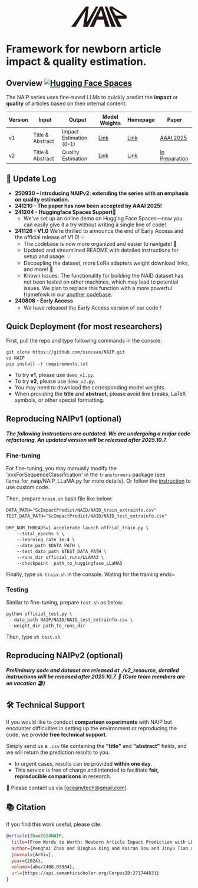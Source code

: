 

<p align="center">
  <img src="/img/naip_hr.png" alt="NAIP Framework Overview" width="30%">
</p>

# Framework for newborn article impact & quality estimation.

## Overview [![Hugging Face Spaces](https://img.shields.io/badge/%20Try%20Free%20Demo-orange?logo=huggingface)](https://huggingface.co/spaces/ssocean/Newborn_Article_Impact_Predict)


The NAIP series uses fine-tuned LLMs to quickly predict the **impact** or **quality** of articles based on their internal content. 



| Version | Input              | Output                  | Model Weights                                                                 | Homepage                                                                 | Paper                                         |
|---------|--------------------|-------------------------|-------------------------------------------------------------------------------|--------------------------------------------------------------------------|-----------------------------------------------|
| v1      | Title & Abstract   | Impact Estimation (0–1) | [Link](https://huggingface.co/ssocean/NAIPv1)                                 | [Link](https://sway.cloud.microsoft/KOH09sPR21Ubojbc)                    | [AAAI 2025](https://ojs.aaai.org/index.php/AAAI/article/view/32106/34261) |
| v2      | Title & Abstract   | Quality Estimation      | [Link](https://huggingface.co/ssocean/NAIPv2)                                 | [Link](https://sway.cloud.microsoft/Pr42npP80MfPhvj8)                    | [In Preparation](#)                           |

[//]: # (This repository contains the official implementation for the paper [**"From Words to Worth: Newborn Article Impact Prediction with LLM"**]&#40;https://sway.cloud.microsoft/KOH09sPR21Ubojbc&#41;. The tool is designed to PEFT the LLMs for the prediction of the future impact.)



## 🚀 **Update Log**
- **250930 – Introducing NAIPv2: extending the series with an emphasis on quality estimation.**
- **241210 - The paper has now been accepted by AAAI 2025!**
- **241204 - Huggingface Spaces Support🥰** 
  - We've set up an online demo on Hugging Face Spaces—now you can easily give it a try without writing a single line of code!
- **241126 - V1.0**  We’re thrilled to announce the end of Early Access and the official release of V1.0! ✨
  - The codebase is now more organized and easier to navigate! 🧹  
  - Updated and streamlined README with detailed instructions for setup and usage. 💡
  - Decoupling the dataset, more LoRa adapters weight download links, and more! 🔄  
  - Known Issues: The functionality for building the NAID dataset has not been tested on other machines, which may lead to potential issues. We plan to replace this function with a more powerful framefowk in our [another codebase](https://github.com/ssocean/PyBiblion).
- **240808 - Eerly Access**   
  - We have released the Early Access version of our code！


## Quick Deployment (for most researchers)
First, pull the repo and type following commands in the console:
```
git clone https://github.com/ssocean/NAIP.git
cd NAIP
pip install -r requirements.txt
```
- To try **v1**, please use `demo_v1.py`.  
- To try **v2**, please use `demo_v2.py`.  
- You may need to download the corresponding model weights.  
- When providing the **title** and **abstract**, please avoid line breaks, LaTeX symbols, or other special formatting.  

## Reproducing NAIPv1 (optional) 
##### The following instructions are outdated. We are undergoing a major code refactoring. An updated version will be released after 2025.10.7.
### Fine-tuning
For fine-tuning, you may manually modify the 'xxxForSequenceClassification' in the `transformers` package (see llama_for_naip/NAIP_LLaMA.py for more details). Or follow the [instruction](https://huggingface.co/docs/transformers/v4.27.1/en/custom_models#using-a-model-with-custom-code) to use custom code.

Then, prepare `train.sh` bash file like below:
```
DATA_PATH="ScImpactPredict/NAID/NAID_train_extrainfo.csv"
TEST_DATA_PATH="ScImpactPredict/NAID/NAID_test_extrainfo.csv"

OMP_NUM_THREADS=1 accelerate launch offcial_train.py \
    --total_epochs 5 \
    --learning_rate 1e-4 \
    --data_path $DATA_PATH \
    --test_data_path $TEST_DATA_PATH \
    --runs_dir official_runs/LLAMA3 \
    --checkpoint  path_to_huggingface_LLaMA3
```
Finally, type `sh train.sh` in the console. Wating for the training ends~

### Testing
Similar to fine-tuning, prepare `test.sh` as below:
```
python official_test.py \
 --data_path NAIP/NAID/NAID_test_extrainfo.csv \
 --weight_dir path_to_runs_dir
```
Then, type `sh test.sh`.


## Reproducing NAIPv2 (optional)
##### Preliminary code and dataset are released at ./v2_resource, detailed instructions will be released after 2025.10.7. 🚀 (Core team members are on vacation 🏖️)


## 🛠️ Technical Support
If you would like to conduct **comparison experiments** with NAIP but encounter difficulties in setting up the environment or reproducing the code, we provide **free technical support**.

Simply send us a `.csv` file containing the **"title"** and **"abstract"** fields, and we will return the prediction results to you.  
- In urgent cases, results can be provided **within one day**.  
- This service is free of charge and intended to facilitate **fair, reproducible comparisons** in research.  

📩 Please contact us via [oceanytech@gmail.com].


## 📚 Citation
If you find this work useful, please cite:

```bibtex
@article{Zhao2024NAIP,
  title={From Words to Worth: Newborn Article Impact Prediction with LLM},
  author={Penghai Zhao and Qinghua Xing and Kairan Dou and Jinyu Tian and Ying Tai and Jian Yang and Ming-Ming Cheng and Xiang Li},
  journal={ArXiv},
  year={2024},
  volume={abs/2408.03934},
  url={https://api.semanticscholar.org/CorpusID:271744831}
}
```



[//]: # ()
[//]: # (## Model Weights)

[//]: # ()
[//]: # (We also offer the weights of other models for download.)

[//]: # ()
[//]: # (| LLMs    | Size | MAE   | NDCG  | Mem    | Download Link                                                                                  |)

[//]: # (| ------- | ---- | ----- | ----- | ------ | ---------------------------------------------------------------------------------------------- |)

[//]: # (| Phi-3   | 3.8B | 0.226 | 0.742 | 6.2GB  | [Download]&#40;https://drive.google.com/file/d/1OtZx8L6nyvLav4KYacvfGdG40pCPhn9a/view?usp=sharing&#41; |)

[//]: # (| Falcon  | 7B   | 0.231 | 0.740 | 8.9GB  | [Download]&#40;https://drive.google.com/file/d/18JGDvHLXDpsQyawIEVvJ_08HhBs-boMt/view?usp=sharing&#41; |)

[//]: # (| Qwen-2  | 7B   | 0.223 | 0.774 | 12.6GB | [Download]&#40;https://drive.google.com/file/d/1kq9xckxGqjJAnhtLla--vs_0yozJcvI4/view?usp=sharing&#41; |)

[//]: # (| Mistral | 7B   | 0.220 | 0.850 | 15.4GB | [Download]&#40;https://drive.google.com/file/d/1Rgx-_yLfXt7jTVEmdql6xSZk8vhzmBCV/view?usp=sharing&#41; |)

[//]: # (| Llama-3 | 8B   | 0.216 | 0.901 | 9.4GB  | [Download]&#40;https://drive.google.com/file/d/13-ugXsm35AuzOBUlL6jPacY_z8qVIb7x/view?usp=sharing&#41; |)
[//]: # ()
[//]: # (## Compare with Previous Methods )

[//]: # (With a few adjustments based on your specific needs, it should work fine. Since these models train very quickly &#40;less than a few minutes on a single RTX 3080&#41;, we won’t be providing the trained weights.)

[//]: # ()
[//]: # (##### Repo Structure Description)

[//]: # (Folders like retriever, database, and tools are used for building the NAID and TKPD datasets. They have no direct connection to training or inference.)
